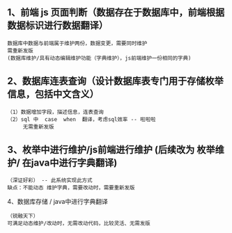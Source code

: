 ## 1、前端 js 页面判断（数据存在于数据库中，前端根据数据标识进行数据翻译）
```
数据库中数据与前端属于维护两份，数据变更，需要同时维护
需重新发版
(数据库维护/具有动态编辑维护功能（字典维护），js前端维护一份相同的字典)
```
## 2、数据库连表查询（设计数据库表专门用于存储枚举信息，包括中文含义）
```
（1）数据增加字段，描述信息，连表查询
（2）sql 中  case  when  翻译，考虑sql效率 -- 啦啦啦
     无需重新发版
```
## 3、枚举中进行维护/js前端进行维护 (后续改为    枚举维护/ 在java中进行字典翻译)
```
（深证好彩） -- 此系统实现此方式
缺点：不能动态 维护字典，需要改动时，需要重新发版
```
4、数据库存储 / java中进行字典翻译
```
（锐融天下）
可满足动态维护/改动时，无需改动代码，比较灵活、无需发版
```